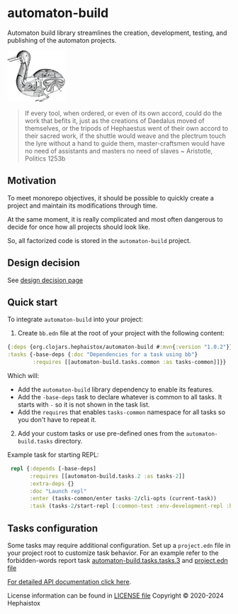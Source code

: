 # automaton-build

Automaton build library streamlines the creation, development, testing, and publishing of the automaton projects.

<img src="docs/img/automaton_duck.png" width=130 alt="automaton duck picture"> 

> If every tool, when ordered, or even of its own accord, could do the work that befits it, just as the creations of Daedalus moved of themselves, or the tripods of Hephaestus went of their own accord to their sacred work, if the shuttle would weave and the plectrum touch the lyre without a hand to guide them, master-craftsmen would have no need of assistants and masters no need of slaves ~ Aristotle, Politics 1253b

## Motivation

To meet monorepo objectives, it should be possible to quickly create a project and maintain its modifications through time.

At the same moment, it is really complicated and most often dangerous to decide for once how all projects should look like.

So, all factorized code is stored in the `automaton-build` project.

## Design decision

See [design decision page](docs/design_decision.md)

## Quick start

To integrate `automaton-build` into your project:

1. Create `bb.edn` file at the root of your project with the following content:

``` clojure
{:deps {org.clojars.hephaistox/automaton-build #:mvn{:version "1.0.2"}} 
:tasks {-base-deps {:doc "Dependencies for a task using bb"}
        :requires [[automaton-build.tasks.common :as tasks-common]]}}
```

Which will:
* Add the `automaton-build` library dependency to enable its features.
* Add the `-base-deps` task to declare whatever is common to all tasks. It starts with `-` so it is not shown in the task list.
* Add the `requires` that enables `tasks-common` namespace for all tasks so you don't have to repeat it.

2. Add your custom tasks or use pre-defined ones from the `automaton-build.tasks` directory.

Example task for starting REPL:
```clojure
 repl {:depends [-base-deps]
       :requires [[automaton-build.tasks.2 :as tasks-2]]
       :extra-deps {}
       :doc "Launch repl"
       :enter (tasks-common/enter tasks-2/cli-opts (current-task))
       :task (tasks-2/start-repl [:common-test :env-development-repl :build])}
```

## Tasks configuration

Some tasks may require additional configuration. Set up a `project.edn` file in your project root to customize task behavior. For an example refer to the forbidden-words report task [automaton-build.tasks.tasks.3](src/bb/automaton_build/tasks/3.clj) and [project.edn file](project.edn) 


[For detailed API documentation click here](https://hephaistox.github.io/automaton-build/latest).

License information can be found in [LICENSE file](LICENSE.md)
Copyright © 2020-2024 Hephaistox
